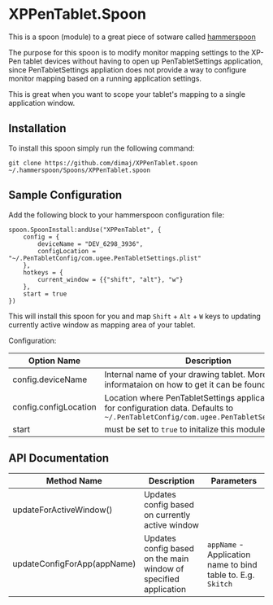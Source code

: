 XPPenTablet.Spoon
=================

This is a spoon (module) to a great piece of sotware called [hammerspoon](http://www.hammerspoon.org/)

The purpose for this spoon is to modify monitor mapping settings to the XP-Pen tablet devices without having to open up PenTabletSettings application, since PenTabletSettings appliation does not provide a way to configure monitor mapping based on a running application settings.

This is great when you want to scope your tablet's mapping to a single application window.

Installation
------------
To install this spoon simply run the following command:
```
git clone https://github.com/dimaj/XPPenTablet.spoon ~/.hammerspoon/Spoons/XPPenTablet.spoon
```

Sample Configuration
--------------------
Add the following block to your hammerspoon configuration file:
```
spoon.SpoonInstall:andUse("XPPenTablet", {
    config = {
        deviceName = "DEV_6298_3936",
        configLocation = "~/.PenTabletConfig/com.ugee.PenTabletSettings.plist"
    },
    hotkeys = {
        current_window = {{"shift", "alt"}, "w"}
    },
    start = true
})
```

This will install this spoon for you and map `Shift` + `Alt` + `W` keys to updating currently active window as mapping area of your tablet.

Configuration:

| Option Name | Description | Required? |
|-------------|-------------|-----------|
| config.deviceName  | Internal name of your drawing tablet. More informataion on how to get it can be found [here](https://github.com/dimaj/XPPenTablet.spoon/wiki/How-to-get-device-name) | yes |
| config.configLocation | Location where PenTabletSettings application looks for configuration data. Defaults to `~/.PenTabletConfig/com.ugee.PenTabletSettings.plis` | no |
| start | must be set to `true` to initalize this module | yes |


API Documentation
-----------------

| Method Name | Description | Parameters |
|-------------|-------------|------------|
| updateForActiveWindow()| Updates config based on currently active window ||
| updateConfigForApp(appName) | Updates config based on the main window of specified application | `appName` - Application name to bind table to. E.g. `Skitch` |
